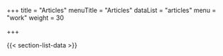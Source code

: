 +++
title = "Articles"
menuTitle = "Articles"
dataList = "articles"
menu = "work"
weight = 30

+++

{{< section-list-data >}}
